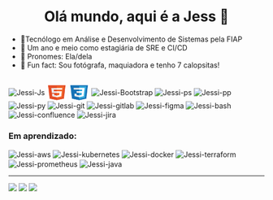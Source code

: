 <h1 align="center">Olá mundo, aqui é a Jess 🌺</h1>


- 🌸Tecnólogo em Análise e Desenvolvimento de Sistemas pela FIAP 
- 🌻 Um ano e meio como estagiária de SRE e CI/CD
- 🌼 Pronomes: Ela/dela
- 🌹 Fun fact: Sou fotógrafa, maquiadora e tenho 7 calopsitas!
 
 
<div style="display: inline_block"><br>
  <img align="center" alt="Jessi-Js" height="30" width="40" src="https://cdn.jsdelivr.net/gh/devicons/devicon/icons/javascript/javascript-original.svg">
  <img align="center" alt="Jessi-HTML" height="30" width="40" src="https://raw.githubusercontent.com/devicons/devicon/master/icons/html5/html5-original.svg">
  <img align="center" alt="Jessi-CSS" height="30" width="40" src="https://raw.githubusercontent.com/devicons/devicon/master/icons/css3/css3-original.svg">
  <img align="center" alt="Jessi-Bootstrap" height="30" width="40" src="https://cdn.jsdelivr.net/gh/devicons/devicon/icons/bootstrap/bootstrap-original.svg">
  <img  align="center" alt="Jessi-ps" height="30" width="40" src="https://cdn.jsdelivr.net/gh/devicons/devicon/icons/photoshop/photoshop-line.svg" />
  <img align="center" alt="Jessi-pp" height="30" width="40"src="https://cdn.jsdelivr.net/gh/devicons/devicon/icons/premierepro/premierepro-original.svg" />
  <img align="center" alt="Jessi-py" height="30" width="40"src="https://cdn.jsdelivr.net/gh/devicons/devicon/icons/python/python-plain.svg" /> 
  <img align="center" alt="Jessi-git" height="30" width="40"src="https://cdn.jsdelivr.net/gh/devicons/devicon/icons/git/git-original.svg" /> 
  <img align="center" alt="Jessi-gitlab" height="30" width="40"src="https://cdn.jsdelivr.net/gh/devicons/devicon/icons/gitlab/gitlab-original.svg" /> 
  <img align="center" alt="Jessi-figma" height="30" width="40"src="https://cdn.jsdelivr.net/gh/devicons/devicon/icons/figma/figma-original.svg" /> 
  <img align="center" alt="Jessi-bash" height="30" width="40"src="https://cdn.jsdelivr.net/gh/devicons/devicon/icons/bash/bash-plain.svg" /> 
  <img align="center" alt="Jessi-confluence" height="30" width="40"src="https://cdn.jsdelivr.net/gh/devicons/devicon/icons/confluence/confluence-original.svg" /> 
  <img align="center" alt="Jessi-jira" height="30" width="40"src="https://cdn.jsdelivr.net/gh/devicons/devicon/icons/jira/jira-original.svg" /> 
<h3 align="left"> Em aprendizado: </h3>
  <img align="center" alt="Jessi-aws" height="30" width="40"src="https://cdn.jsdelivr.net/gh/devicons/devicon/icons/amazonwebservices/amazonwebservices-original.svg" />
  <img align="center" alt="Jessi-kubernetes" height="30" width="40"src="https://cdn.jsdelivr.net/gh/devicons/devicon/icons/kubernetes/kubernetes-plain.svg" />
  <img align="center" alt="Jessi-docker" height="30" width="40"src="https://cdn.jsdelivr.net/gh/devicons/devicon/icons/docker/docker-plain.svg" />
  <img align="center" alt="Jessi-terraform" height="30" width="40"src="https://cdn.jsdelivr.net/gh/devicons/devicon/icons/terraform/terraform-original.svg" />
  <img align="center" alt="Jessi-prometheus" height="30" width="40"src="https://cdn.jsdelivr.net/gh/devicons/devicon/icons/prometheus/prometheus-original.svg" />
  <img align="center" alt="Jessi-java" height="30" width="40"src="https://cdn.jsdelivr.net/gh/devicons/devicon/icons/java/java-original.svg" />
</div>

<html>
<hr class="rounded">
</html>

  <div> 
  <a href="https://www.instagram.com/_jeressica/" target="_blank"><img src="https://img.shields.io/badge/-Instagram-%23E4405F?style=for-the-badge&logo=instagram&logoColor=white" target="_blank"></a>
  <a href = "mailto:jeressicarodrigues@gmail.com"><img src="https://img.shields.io/badge/-Gmail-%23333?style=for-the-badge&logo=gmail&logoColor=white" target="_blank"></a>
  <a href="https://www.linkedin.com/in/jeressica/" target="_blank"><img src="https://img.shields.io/badge/-LinkedIn-%230077B5?style=for-the-badge&logo=linkedin&logoColor=white" target="_blank"></a> 
 
</div>
